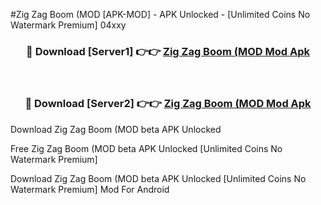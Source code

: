 #Zig Zag Boom (MOD [APK-MOD] - APK Unlocked - [Unlimited Coins No Watermark Premium] 04xxy



<div align="center">

<h3>🔴 Download [Server1] 👉👉 <a href="https://momento.my/?title=Zig_Zag_Boom_(MOD">Zig Zag Boom (MOD Mod Apk</a></h3><br>

<h3>🔴 Download [Server2] 👉👉 <a href="https://momento.my/?title=Zig_Zag_Boom_(MOD">Zig Zag Boom (MOD Mod Apk</a></h3>
</div>



Download Zig Zag Boom (MOD beta APK Unlocked

Free Zig Zag Boom (MOD beta APK Unlocked [Unlimited Coins No Watermark Premium]

Download Zig Zag Boom (MOD beta APK Unlocked [Unlimited Coins No Watermark Premium] Mod For Android
